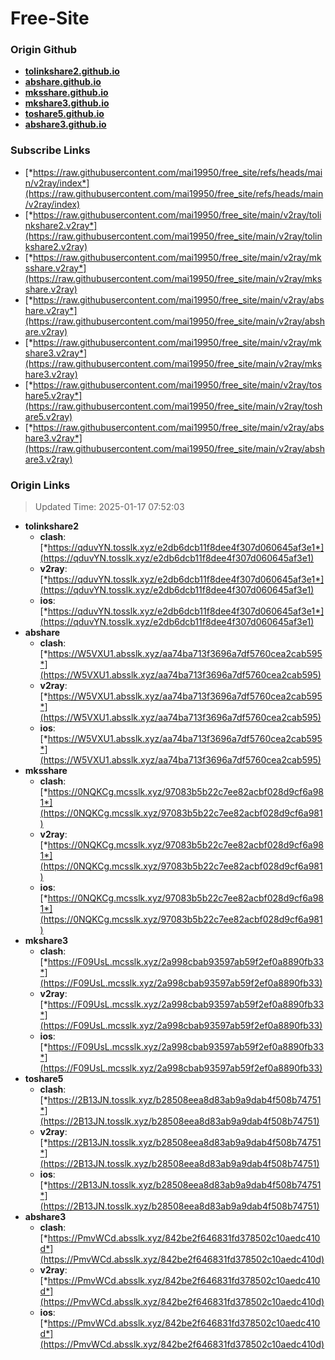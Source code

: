 # Free-Site

### Origin Github

- [**tolinkshare2.github.io**](https://github.com/tolinkshare2/tolinkshare2.github.io)
- [**abshare.github.io**](https://github.com/abshare/abshare.github.io)
- [**mksshare.github.io**](https://github.com/mksshare/mksshare.github.io)
- [**mkshare3.github.io**](https://github.com/mkshare3/mkshare3.github.io)
- [**toshare5.github.io**](https://github.com/toshare5/toshare5.github.io)
- [**abshare3.github.io**](https://github.com/abshare3/abshare3.github.io)

### Subscribe Links

- [*https://raw.githubusercontent.com/mai19950/free_site/refs/heads/main/v2ray/index*](https://raw.githubusercontent.com/mai19950/free_site/refs/heads/main/v2ray/index)
- [*https://raw.githubusercontent.com/mai19950/free_site/main/v2ray/tolinkshare2.v2ray*](https://raw.githubusercontent.com/mai19950/free_site/main/v2ray/tolinkshare2.v2ray)
- [*https://raw.githubusercontent.com/mai19950/free_site/main/v2ray/mksshare.v2ray*](https://raw.githubusercontent.com/mai19950/free_site/main/v2ray/mksshare.v2ray)
- [*https://raw.githubusercontent.com/mai19950/free_site/main/v2ray/abshare.v2ray*](https://raw.githubusercontent.com/mai19950/free_site/main/v2ray/abshare.v2ray)
- [*https://raw.githubusercontent.com/mai19950/free_site/main/v2ray/mkshare3.v2ray*](https://raw.githubusercontent.com/mai19950/free_site/main/v2ray/mkshare3.v2ray)
- [*https://raw.githubusercontent.com/mai19950/free_site/main/v2ray/toshare5.v2ray*](https://raw.githubusercontent.com/mai19950/free_site/main/v2ray/toshare5.v2ray)
- [*https://raw.githubusercontent.com/mai19950/free_site/main/v2ray/abshare3.v2ray*](https://raw.githubusercontent.com/mai19950/free_site/main/v2ray/abshare3.v2ray)

### Origin Links

> Updated Time: 2025-01-17 07:52:03

- **tolinkshare2**
  - **clash**: [*https://qduvYN.tosslk.xyz/e2db6dcb11f8dee4f307d060645af3e1*](https://qduvYN.tosslk.xyz/e2db6dcb11f8dee4f307d060645af3e1)
  - **v2ray**: [*https://qduvYN.tosslk.xyz/e2db6dcb11f8dee4f307d060645af3e1*](https://qduvYN.tosslk.xyz/e2db6dcb11f8dee4f307d060645af3e1)
  - **ios**: [*https://qduvYN.tosslk.xyz/e2db6dcb11f8dee4f307d060645af3e1*](https://qduvYN.tosslk.xyz/e2db6dcb11f8dee4f307d060645af3e1)
- **abshare**
  - **clash**: [*https://W5VXU1.absslk.xyz/aa74ba713f3696a7df5760cea2cab595*](https://W5VXU1.absslk.xyz/aa74ba713f3696a7df5760cea2cab595)
  - **v2ray**: [*https://W5VXU1.absslk.xyz/aa74ba713f3696a7df5760cea2cab595*](https://W5VXU1.absslk.xyz/aa74ba713f3696a7df5760cea2cab595)
  - **ios**: [*https://W5VXU1.absslk.xyz/aa74ba713f3696a7df5760cea2cab595*](https://W5VXU1.absslk.xyz/aa74ba713f3696a7df5760cea2cab595)
- **mksshare**
  - **clash**: [*https://0NQKCg.mcsslk.xyz/97083b5b22c7ee82acbf028d9cf6a981*](https://0NQKCg.mcsslk.xyz/97083b5b22c7ee82acbf028d9cf6a981)
  - **v2ray**: [*https://0NQKCg.mcsslk.xyz/97083b5b22c7ee82acbf028d9cf6a981*](https://0NQKCg.mcsslk.xyz/97083b5b22c7ee82acbf028d9cf6a981)
  - **ios**: [*https://0NQKCg.mcsslk.xyz/97083b5b22c7ee82acbf028d9cf6a981*](https://0NQKCg.mcsslk.xyz/97083b5b22c7ee82acbf028d9cf6a981)
- **mkshare3**
  - **clash**: [*https://F09UsL.mcsslk.xyz/2a998cbab93597ab59f2ef0a8890fb33*](https://F09UsL.mcsslk.xyz/2a998cbab93597ab59f2ef0a8890fb33)
  - **v2ray**: [*https://F09UsL.mcsslk.xyz/2a998cbab93597ab59f2ef0a8890fb33*](https://F09UsL.mcsslk.xyz/2a998cbab93597ab59f2ef0a8890fb33)
  - **ios**: [*https://F09UsL.mcsslk.xyz/2a998cbab93597ab59f2ef0a8890fb33*](https://F09UsL.mcsslk.xyz/2a998cbab93597ab59f2ef0a8890fb33)
- **toshare5**
  - **clash**: [*https://2B13JN.tosslk.xyz/b28508eea8d83ab9a9dab4f508b74751*](https://2B13JN.tosslk.xyz/b28508eea8d83ab9a9dab4f508b74751)
  - **v2ray**: [*https://2B13JN.tosslk.xyz/b28508eea8d83ab9a9dab4f508b74751*](https://2B13JN.tosslk.xyz/b28508eea8d83ab9a9dab4f508b74751)
  - **ios**: [*https://2B13JN.tosslk.xyz/b28508eea8d83ab9a9dab4f508b74751*](https://2B13JN.tosslk.xyz/b28508eea8d83ab9a9dab4f508b74751)
- **abshare3**
  - **clash**: [*https://PmvWCd.absslk.xyz/842be2f646831fd378502c10aedc410d*](https://PmvWCd.absslk.xyz/842be2f646831fd378502c10aedc410d)
  - **v2ray**: [*https://PmvWCd.absslk.xyz/842be2f646831fd378502c10aedc410d*](https://PmvWCd.absslk.xyz/842be2f646831fd378502c10aedc410d)
  - **ios**: [*https://PmvWCd.absslk.xyz/842be2f646831fd378502c10aedc410d*](https://PmvWCd.absslk.xyz/842be2f646831fd378502c10aedc410d)
